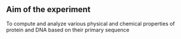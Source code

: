 ## Aim of the experiment

To compute and analyze various physical and chemical properties of protein and DNA based on their primary sequence
